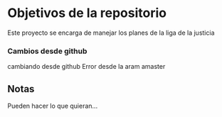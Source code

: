 # Objetivos de la repositorio

Este proyecto se encarga de manejar los planes de la liga de la justicia

### Cambios desde github
cambiando desde github 
Error desde la aram amaster 
## Notas
Pueden hacer lo que quieran...
